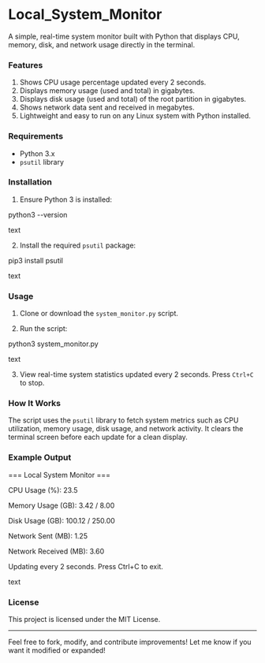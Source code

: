 # Local_System_Monitor
A simple, real-time system monitor built with Python that displays CPU, memory, disk, and network usage directly in the terminal.

### Features
1. Shows CPU usage percentage updated every 2 seconds.
2. Displays memory usage (used and total) in gigabytes.
3. Displays disk usage (used and total) of the root partition in gigabytes.
4. Shows network data sent and received in megabytes.
5. Lightweight and easy to run on any Linux system with Python installed.

### Requirements
- Python 3.x
- `psutil` library

### Installation
1. Ensure Python 3 is installed:

python3 --version

text

2. Install the required `psutil` package:

pip3 install psutil

text

### Usage

1. Clone or download the `system_monitor.py` script.

2. Run the script:

python3 system_monitor.py

text

3. View real-time system statistics updated every 2 seconds. Press `Ctrl+C` to stop.

### How It Works

The script uses the `psutil` library to fetch system metrics such as CPU utilization, memory usage, disk usage, and network activity. It clears the terminal screen before each update for a clean display.

### Example Output

=== Local System Monitor ===

CPU Usage (%): 23.5 

Memory Usage (GB): 3.42 / 8.00

Disk Usage (GB): 100.12 / 250.00

Network Sent (MB): 1.25

Network Received (MB): 3.60

Updating every 2 seconds. Press Ctrl+C to exit.

text

### License

This project is licensed under the MIT License.

---

Feel free to fork, modify, and contribute improvements!
Let me know if you want it modified or expanded!
